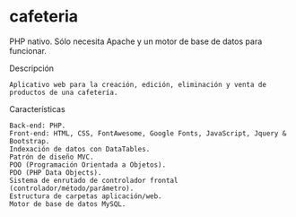 # cafeteria

PHP nativo. Sólo necesita Apache y un motor de base de datos para funcionar.

Descripción

    Aplicativo web para la creación, edición, eliminación y venta de productos de una cafetería.

Características

    Back-end: PHP.
    Front-end: HTML, CSS, FontAwesome, Google Fonts, JavaScript, Jquery & Bootstrap.
    Indexación de datos con DataTables.
    Patrón de diseño MVC.
    POO (Programación Orientada a Objetos).
    PDO (PHP Data Objects).
    Sistema de enrutado de controlador frontal (controlador/método/parámetro).
    Estructura de carpetas aplicación/web.
    Motor de base de datos MySQL.

